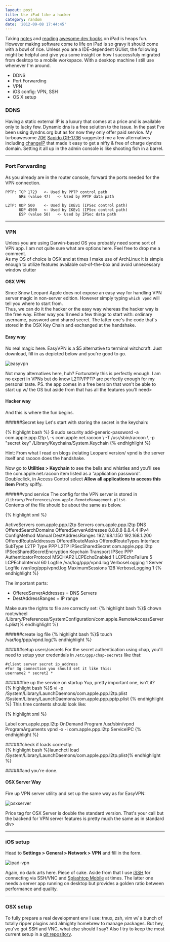 ```yaml
---
layout: post
title: Use iPad like a hacker
category: random
date: '2012-09-08 17:44:45'
---
```


Taking [notes](http://itunes.apple.com/au/app/day-one-journal/id421706526?mt=8) and [reading](http://itunes.apple.com/au/app/ibooks/id364709193?mt=8) [awesome dev books](http://pragprog.com/book/vsscala/programming-scala) on iPad is heaps fun. However making software come to life on iPad is so gravy it should come with a bowl of rice. Unless you are a IDE-dependent GUIist, the following might be helpful and give you some insight on how I successfuly migrated from desktop to a mobile workspace. With a desktop machine I still use whenever I'm around.

<ul class="contentList plus">
    <li>DDNS</li>
    <li>Port Forwarding</li>
    <li>VPN</li>
    <li>iOS config: VPN, SSH</li>
    <li>OS X setup</li>
</ul>

<!-- more start -->
### DDNS
Having a static external IP is a luxury that comes at a price and is available only to lucky few. Dynamic dns is a free solution to the issue. In the past I've been using dyndns.org but as for now they only offer paid service. My turboawesome [70€](http://www.amazon.com/Sapido-GR-1736-Wireless-N-Dual-band-Gigabit/dp/B008QWO59G) [Sapido GR-1736](http://www.sapidotech.com/products.php?act=view&no=118) suggested me a few alternatives including [changeIP](http://changeip.com) that made it easy to get a nifty & free of charge dyndns domain. Setting it all up in the admin console is like shooting fish in a barrel. 

---

### Port Forwarding
As you already are in the router console, forward the ports needed for the VPN connection. 

    PPTP: TCP 1723   <- Used by PPTP control path
          GRE (value 47)   <- Used by PPTP data path
        
    L2TP: UDP 500    <- Used by IKEv1 (IPSec control path)
          UDP 4500   <- Used by IKEv1 (IPSec control path)
          ESP (value 50)   <- Used by IPSec data path

---
 
### VPN
Unless you are using Darwin-based OS you probably need some sort of VPN app. I am not quite sure what are options here. Feel free to drop me a comment.  
As my OS of choice is OSX and at times I make use of ArchLinux it is simple enough to utilize features available out-of-the-box and avoid unnecessary window clutter

#### **OSX VPN**
Since Snow Leopard Apple does not expose an easy way for handling VPN server magic in non-server edition. However simply typing `which vpnd` will tell you where to start from.  
Thus, we can do it the hacker or the easy way whereas the hacker way is the free way. Either way you'll need a few things to start with: ordinary username, password amd shared secret. The latter one's the code that's stored in the OSX Key Chain and exchanged at the handshake.
#### Easy way
No real magic here. EasyVPN is a $5 alternative to terminal witchcraft. Just download, fill in as depicted below and you're good to go.   

![easyvpn](/assets/post/1209/easyvpn.png)  

Not many alternatives here, huh? Fortunately this is perfectly enough.
I am no expert in VPNs but do know L2TP/PPTP are perfectly enough for my personal taste.
PS. the app comes in a free bersion that won't be able to start up w/ the OS but aside from that has all the features you'll need>
#### Hacker way
And this is where the fun begins.  

######Secret key
Let's start with storing the secret in the keychain:

{% highlight bash %}
$ sudo security add-generic-password -a com.apple.ppp.l2tp 
    \ -s com.apple.net.racoon 
    \ -T /usr/sbin/racoon 
    \ -p "secret key" /Library/Keychains/System.Keychain
{% endhighlight %}
    
Hint: From what I read on blogs /relating Leopard version/ vpnd is the server itself and racoon does the handshake.

Now go to **Utilities > Keychain** to see the bells and whistles and you'll see the com.apple.net.racoon item listed as a 'application password'. Doubleclick, in Access Control select **Allow all applications to access this item** Pretty spiffy.

######vpnd service
The config for the VPN server is stored in `/Library/Preferences/com.apple.RemoteManagement.plist`.  
Contents of the file should be about the same as below.  

{% highlight xml %}
<?xml version="1.0" encoding="UTF-8"?>
<!DOCTYPE plist PUBLIC "-//Apple//DTD PLIST 1.0//EN" "http://www.apple.com/DTDs/PropertyList-1.0.dtd">
<plist version="1.0">
<dict>
        <key>ActiveServers</key>
        <array>
                <string>com.apple.ppp.l2tp</string>
        </array>
        <key>Servers</key>
        <dict>
                <key>com.apple.ppp.l2tp</key>
                <dict>
                        <key>DNS</key>
                        <dict>
                                <key>OfferedSearchDomains</key>
                                <array/>
                                <key>OfferedServerAddresses</key>
                                <array>
                                        <string>8.8.8.8</string>
                                        <string>8.8.4.4</string>
                                </array>
                        </dict>
                        <key>IPv4</key>
                        <dict>
                                <key>ConfigMethod</key>
                                <string>Manual</string>
                                <key>DestAddressRanges</key>
                                <array>
                                        <string>192.168.1.150</string>
                                        <string>192.168.1.200</string>
                                </array>
                                <key>OfferedRouteAddresses</key>
                                <array/>
                                <key>OfferedRouteMasks</key>
                                <array/>
                                <key>OfferedRouteTypes</key>
                                <array/>
                        </dict>
                        <key>Interface</key>
                        <dict>
                                <key>SubType</key>
                                <string>L2TP</string>
                                <key>Type</key>
                                <string>PPP</string>
                        </dict>
                        <key>L2TP</key>
                        <dict>
                                <key>IPSecSharedSecret</key>
                                <string>com.apple.ppp.l2tp</string>
                                <key>IPSecSharedSecretEncryption</key>
                                <string>Keychain</string>
                                <key>Transport</key>
                                <string>IPSec</string>
                        </dict>
                        <key>PPP</key>
                        <dict>
                                <key>AuthenticatorProtocol</key>
                                <array>
                                        <string>MSCHAP2</string>
                                </array>
                                <key>LCPEchoEnabled</key>
                                <integer>1</integer>
                                <key>LCPEchoFailure</key>
                                <integer>5</integer>
                                <key>LCPEchoInterval</key>
                                <integer>60</integer>
                                <key>Logfile</key>
                                <string>/var/log/ppp/vpnd.log</string>
                                <key>VerboseLogging</key>
                                <integer>1</integer>
                        </dict>
                        <key>Server</key>
                        <dict>
                                <key>Logfile</key>
                                <string>/var/log/ppp/vpnd.log</string>
                                <key>MaximumSessions</key>
                                <integer>128</integer>
                                <key>VerboseLogging</key>
                                <integer>1</integer>
                        </dict>
                </dict>
        </dict>
</dict>
</plist>
{% endhighlight %}

The important parts:  
- OfferedServerAddresses = DNS Servers  
- DestAddressRanges = IP range

Make sure the rights to file are correctly set:
{% highlight bash %}$ chown root:wheel /Library/Preferences/SystemConfiguration/com.apple.RemoteAccessServers.plist{% endhighlight %}

######create log file
{% highlight bash %}$ touch /var/log/ppp/vpnd.log{% endhighlight %}

######setup users/secrets
For the secret authentication using chap, you'll need to setup your credentials in `/etc/ppp/chap-secrets` like that:

    #client server secret ip_address
    #for 3g connection you should set it like this:
    username2 * secret2 *

######fire up the service on startup
Yup, pretty important one, isn't it?  
{% highlight bash %}$ vi -p /System/Library/LaunchDaemons/com.apple.ppp.l2tp.plist /System/Library/LaunchDaemons/com.apple.ppp.pptp.plist {% endhighlight %}
This time contents should look like:

{% highlight xml %}<?xml version="1.0" encoding="UTF-8"?>
<!DOCTYPE plist PUBLIC "-//Apple Computer//DTD PLIST 1.0//EN" "http://www.apple.com/DTDs/PropertyList-1.0.dtd">
<plist version="1.0">
<dict>
        <key>Label</key>
        <string>com.apple.ppp.l2tp</string>
        <key>OnDemand</key>
        <false/>
        <key>Program</key>
        <string>/usr/sbin/vpnd</string>
        <key>ProgramArguments</key>
        <array>
                <string>vpnd</string>
                <string>-x</string>
                <string>-i</string>
                <string>com.apple.ppp.l2tp</string>
        </array>
        <key>ServiceIPC</key>
        <false/>
</dict>
</plist>
{% endhighlight %}

######check if loads correctly:  
{% highlight bash %}launchctl load /System/Library/LaunchDaemons/com.apple.ppp.l2tp.plist{% endhighlight %}

######and you're done. 

#### OSX Server Way
Fire up VPN server utility and set up the same way as for EasyVPN:

![osxserver](/assets/post/1209/osxservervpn.png)

Price tag for OSX Server is double the standard version. That's your call but the backend for VPN server features is pretty much the same as in standard div>

---

### iOS setup
Head to **Settings > General > Network > VPN** and fill in the form.  

![ipad-vpn](/assets/post/1209/ipad-vpn.png)

Again, no dark arts here. Piece of cake.
Aside from that I use [iSSH](http://itunes.apple.com/us/app/issh-ssh-vnc-console/id287765826?mt=8) for connecting via SSH/VNC and [Splashtop Mobile](http://itunes.apple.com/us/app/splashtop-2-remote-desktop/id382509315?mt=8) at times. The latter one needs a server app running on desktop but provides a golden ratio between performance and quality.

---

### OSX setup
To fully prepare a real development env I use:
tmux, zsh, vim w/ a bunch of totally ripper plugins and almighty homebrew to manage packages. But hey, you've got SSH and VNC, what else should I say?
Also I try to keep the most current setup in a [git repository](http://github.com/peel/dotfiles). 
<!-- more end -->
